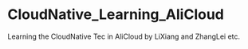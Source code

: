 # CloudNative_Learning_AliCloud
Learning the CloudNative Tec in AliCloud by LiXiang and ZhangLei etc.
